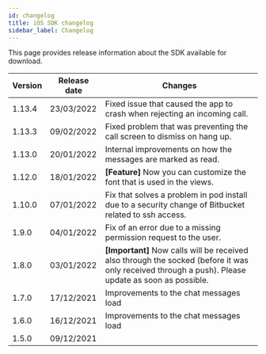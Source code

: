 ```yaml
---
id: changelog
title: iOS SDK changelog
sidebar_label: Changelog
---
```


This page provides release information about the SDK available for download.



| Version | Release date | Changes                                                           |
| ------- | ------------ | ----------------------------------------------------------------- |
| 1.13.4  | 23/03/2022   | Fixed issue that caused the app to crash when rejecting an incoming call.    |
| 1.13.3  | 09/02/2022   | Fixed problem that was preventing the call screen to dismiss on hang up.    |
| 1.13.0  | 20/01/2022   | Internal improvements on how the messages are marked as read.     |
| 1.12.0  | 18/01/2022   | **\[Feature\]** Now you can customize the font that is used in the views. |
| 1.10.0  | 07/01/2022   | Fix that solves a problem in pod install due to a security change of Bitbucket related to ssh access. |
| 1.9.0   | 04/01/2022   | Fix of an error due to a missing permission request to the user. |
| 1.8.0   | 03/01/2022   | **\[Important\]** Now calls will be received also through the socked (before it was only received through a push). Please update as soon as possible. |
| 1.7.0   | 17/12/2021   | Improvements to the chat messages load                           |
| 1.6.0   | 16/12/2021   | Improvements to the chat messages load                           |
| 1.5.0   | 09/12/2021   |                                                                  |
